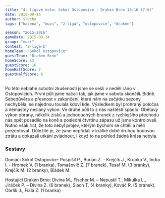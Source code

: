 ```yaml
---
title: "4. ligové kolo: Sokol Ostopovice - Draken Brno 13:16 (7:6)"
date: 2015-09-14
author: slacha
tags: ["hazena", "muzi", "2-liga", "ostopovice", "draken"]

season: "2015-2016"
gameDate: 2015-09-14
group: "muzi"
contest: "2-liga-b"
homeTeam: "Sokol Ostopovice"
guestTeam: "Draken Brno"
homeScore: 13
guestScore: 16
homeHalfScore: 7
guestHalfScore: 6
---
```


Po této neblahé sobotní zkušenosti jsme se sešli v neděli ráno v Ostopovicích. První půli jsme načali tak, jak jsme v sobotu skončili. Bídně. Sebedůvěra a přesnost v zakončení, která nám na začátku sezony nechyběla, se najednou toulala kdoví kde. Výsledkem byl prohraný poločas a nemastný neslaný výkon. Ve druhé půli to z nás naštěstí spadlo. Obětavý výkon obrany, několik zisků a jednoduchých branek z rychlejšího přechodu nás opět posadilo na koně a poslední čtvrtinu zápasu už jsme kontrolovali. Nutno však říct, že toto nebyl projev, kterým bychom se chtěli a měli prezentovat. Důležité je, že jsme nepřidali v krátké době druhou bodovou ztrátu a dokázali utkání zvládnout, i když to na pohled žádná krása nebyla.

### Sestavy

Domácí Sokol Ostopovice: Pospíšil P., Burian Z. - Krejčík J., Krupka V., Indra I. - Hromek V. (1 branka), Tomašovič Z. (7 branek), Tesař M. (3 branky), Krejčík M. (2 branky), Bládek M.

Hostující Draken Brno: Divina M., Fischer M. – Nepustil T., Mikulka L., Jiráček P. – Divina Z. (6 branek), Slach T. (4 branky), Kováč R. (5 branek), Obrlík J., Fiala Z. (1 branka)
